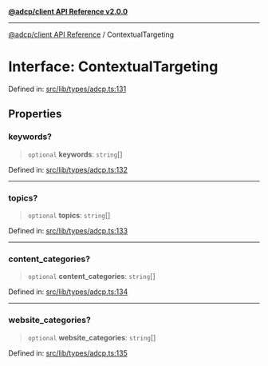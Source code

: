 [**@adcp/client API Reference v2.0.0**](../README.md)

***

[@adcp/client API Reference](../README.md) / ContextualTargeting

# Interface: ContextualTargeting

Defined in: [src/lib/types/adcp.ts:131](https://github.com/adcontextprotocol/adcp-client/blob/e8953d756e5ce5fafa76c5e8fa2f0316f0da0998/src/lib/types/adcp.ts#L131)

## Properties

### keywords?

> `optional` **keywords**: `string`[]

Defined in: [src/lib/types/adcp.ts:132](https://github.com/adcontextprotocol/adcp-client/blob/e8953d756e5ce5fafa76c5e8fa2f0316f0da0998/src/lib/types/adcp.ts#L132)

***

### topics?

> `optional` **topics**: `string`[]

Defined in: [src/lib/types/adcp.ts:133](https://github.com/adcontextprotocol/adcp-client/blob/e8953d756e5ce5fafa76c5e8fa2f0316f0da0998/src/lib/types/adcp.ts#L133)

***

### content\_categories?

> `optional` **content\_categories**: `string`[]

Defined in: [src/lib/types/adcp.ts:134](https://github.com/adcontextprotocol/adcp-client/blob/e8953d756e5ce5fafa76c5e8fa2f0316f0da0998/src/lib/types/adcp.ts#L134)

***

### website\_categories?

> `optional` **website\_categories**: `string`[]

Defined in: [src/lib/types/adcp.ts:135](https://github.com/adcontextprotocol/adcp-client/blob/e8953d756e5ce5fafa76c5e8fa2f0316f0da0998/src/lib/types/adcp.ts#L135)
